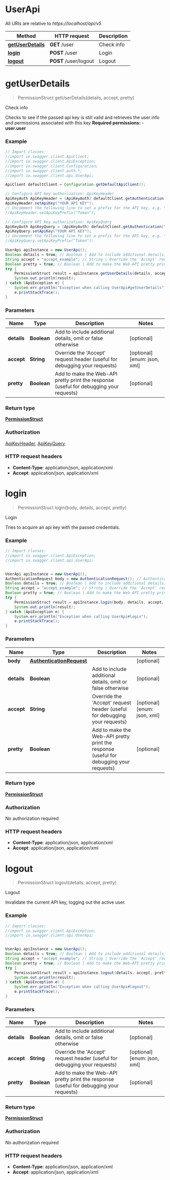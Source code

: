 # UserApi

All URIs are relative to *https://localhost/api/v5*

Method | HTTP request | Description
------------- | ------------- | -------------
[**getUserDetails**](UserApi.md#getUserDetails) | **GET** /user | Check info
[**login**](UserApi.md#login) | **POST** /user | Login
[**logout**](UserApi.md#logout) | **POST** /user/logout | Logout


<a name="getUserDetails"></a>
# **getUserDetails**
> PermissionStruct getUserDetails(details, accept, pretty)

Check info

Checks to see if the passed api key is still valid and retrieves the user info and permissions associated with this key     **Required permissions:**    - **user.user**   

### Example
```java
// Import classes:
//import io.swagger.client.ApiClient;
//import io.swagger.client.ApiException;
//import io.swagger.client.Configuration;
//import io.swagger.client.auth.*;
//import io.swagger.client.api.UserApi;

ApiClient defaultClient = Configuration.getDefaultApiClient();

// Configure API key authorization: ApiKeyHeader
ApiKeyAuth ApiKeyHeader = (ApiKeyAuth) defaultClient.getAuthentication("ApiKeyHeader");
ApiKeyHeader.setApiKey("YOUR API KEY");
// Uncomment the following line to set a prefix for the API key, e.g. "Token" (defaults to null)
//ApiKeyHeader.setApiKeyPrefix("Token");

// Configure API key authorization: ApiKeyQuery
ApiKeyAuth ApiKeyQuery = (ApiKeyAuth) defaultClient.getAuthentication("ApiKeyQuery");
ApiKeyQuery.setApiKey("YOUR API KEY");
// Uncomment the following line to set a prefix for the API key, e.g. "Token" (defaults to null)
//ApiKeyQuery.setApiKeyPrefix("Token");

UserApi apiInstance = new UserApi();
Boolean details = true; // Boolean | Add to include additional details, omit or false otherwise
String accept = "accept_example"; // String | Override the 'Accept' request header (useful for debugging your requests)
Boolean pretty = true; // Boolean | Add to make the Web-API pretty print the response (useful for debugging your requests)
try {
    PermissionStruct result = apiInstance.getUserDetails(details, accept, pretty);
    System.out.println(result);
} catch (ApiException e) {
    System.err.println("Exception when calling UserApi#getUserDetails");
    e.printStackTrace();
}
```

### Parameters

Name | Type | Description  | Notes
------------- | ------------- | ------------- | -------------
 **details** | **Boolean**| Add to include additional details, omit or false otherwise | [optional]
 **accept** | **String**| Override the &#39;Accept&#39; request header (useful for debugging your requests) | [optional] [enum: json, xml]
 **pretty** | **Boolean**| Add to make the Web-API pretty print the response (useful for debugging your requests) | [optional]

### Return type

[**PermissionStruct**](PermissionStruct.md)

### Authorization

[ApiKeyHeader](../README.md#ApiKeyHeader), [ApiKeyQuery](../README.md#ApiKeyQuery)

### HTTP request headers

 - **Content-Type**: application/json, application/xml
 - **Accept**: application/json, application/xml

<a name="login"></a>
# **login**
> PermissionStruct login(body, details, accept, pretty)

Login

Tries to acquire an api key with the passed credentials.

### Example
```java
// Import classes:
//import io.swagger.client.ApiException;
//import io.swagger.client.api.UserApi;


UserApi apiInstance = new UserApi();
AuthenticationRequest body = new AuthenticationRequest(); // AuthenticationRequest | 
Boolean details = true; // Boolean | Add to include additional details, omit or false otherwise
String accept = "accept_example"; // String | Override the 'Accept' request header (useful for debugging your requests)
Boolean pretty = true; // Boolean | Add to make the Web-API pretty print the response (useful for debugging your requests)
try {
    PermissionStruct result = apiInstance.login(body, details, accept, pretty);
    System.out.println(result);
} catch (ApiException e) {
    System.err.println("Exception when calling UserApi#login");
    e.printStackTrace();
}
```

### Parameters

Name | Type | Description  | Notes
------------- | ------------- | ------------- | -------------
 **body** | [**AuthenticationRequest**](AuthenticationRequest.md)|  | [optional]
 **details** | **Boolean**| Add to include additional details, omit or false otherwise | [optional]
 **accept** | **String**| Override the &#39;Accept&#39; request header (useful for debugging your requests) | [optional] [enum: json, xml]
 **pretty** | **Boolean**| Add to make the Web-API pretty print the response (useful for debugging your requests) | [optional]

### Return type

[**PermissionStruct**](PermissionStruct.md)

### Authorization

No authorization required

### HTTP request headers

 - **Content-Type**: application/json, application/xml
 - **Accept**: application/json, application/xml

<a name="logout"></a>
# **logout**
> PermissionStruct logout(details, accept, pretty)

Logout

Invalidate the current API key, logging out the active user.

### Example
```java
// Import classes:
//import io.swagger.client.ApiException;
//import io.swagger.client.api.UserApi;


UserApi apiInstance = new UserApi();
Boolean details = true; // Boolean | Add to include additional details, omit or false otherwise
String accept = "accept_example"; // String | Override the 'Accept' request header (useful for debugging your requests)
Boolean pretty = true; // Boolean | Add to make the Web-API pretty print the response (useful for debugging your requests)
try {
    PermissionStruct result = apiInstance.logout(details, accept, pretty);
    System.out.println(result);
} catch (ApiException e) {
    System.err.println("Exception when calling UserApi#logout");
    e.printStackTrace();
}
```

### Parameters

Name | Type | Description  | Notes
------------- | ------------- | ------------- | -------------
 **details** | **Boolean**| Add to include additional details, omit or false otherwise | [optional]
 **accept** | **String**| Override the &#39;Accept&#39; request header (useful for debugging your requests) | [optional] [enum: json, xml]
 **pretty** | **Boolean**| Add to make the Web-API pretty print the response (useful for debugging your requests) | [optional]

### Return type

[**PermissionStruct**](PermissionStruct.md)

### Authorization

No authorization required

### HTTP request headers

 - **Content-Type**: application/json, application/xml
 - **Accept**: application/json, application/xml


